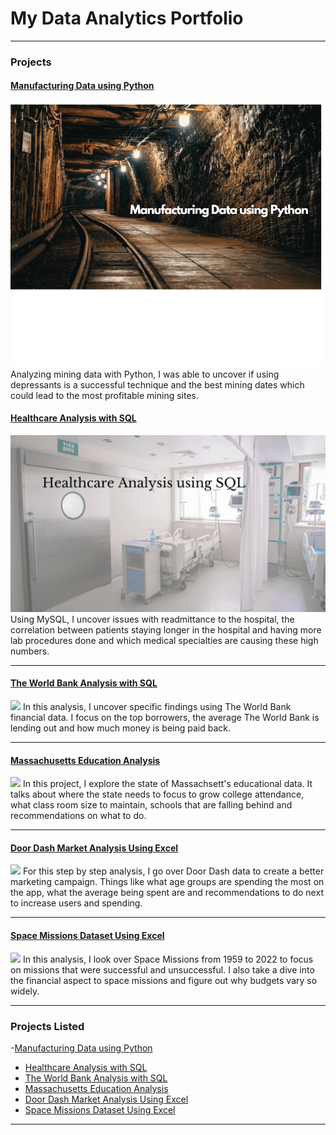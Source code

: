 # My Data Analytics Portfolio

---

### Projects
#### [Manufacturing Data using Python]([https://www.linkedin.com/pulse/healthcare-analysis-using-sql-samantha-paul](https://www.linkedin.com/pulse/manufacturing-data-using-python-samantha-paul/))
<img src="images/Manufacturing Data using Python.png?raw=true"/>
Analyzing mining data with Python, I was able to uncover if using depressants is a successful technique and the best mining dates which could lead to the most profitable mining sites.

#### [Healthcare Analysis with SQL](https://www.linkedin.com/pulse/healthcare-analysis-using-sql-samantha-paul)
<img src="images/Blue White Color Blocks Medicine & Nursing Resume Website.png?raw=true"/>
Using MySQL, I uncover issues with readmittance to the hospital, the correlation between patients staying longer in the hospital and having more lab procedures done and which medical specialties are causing these high numbers.

---
#### [The World Bank Analysis with SQL](https://www.linkedin.com/pulse/world-bank-analysis-sql-samantha-paul/)
<img src="images/TheWorldBankSQL.png?raw=true"/>
In this analysis, I uncover specific findings using The World Bank financial data. I focus on the top borrowers, the average The World Bank is lending out and how much money is being paid back.  

---
#### [Massachusetts Education Analysis](https://www.linkedin.com/pulse/massachusetts-education-analysis-samantha-paul/)
<img src="images/Your paragraph text (1).png?raw=true"/>
In this project, I explore the state of Massachsett's educational data. It talks about where the state needs to focus to grow college attendance, what class room size to maintain, schools that are falling behind and recommendations  on what to do. 

---
#### [Door Dash Market Analysis Using Excel](https://www.linkedin.com/pulse/door-dash-market-analysis-using-excel-samantha-paul/)
<img src="images/Blue and Red Modern Food Delivery Instagram Post (2).png?raw=true"/>
For this step by step analysis, I go over Door Dash data to create a better marketing campaign. Things like what age groups are spending the most on the app, what the average being spent are and recommendations to do next to increase users and spending.

---
#### [Space Missions Dataset Using Excel](https://www.linkedin.com/pulse/space-missions-dataset-using-excel-samantha-paul/?trackingId=VWpC1xFYS%2FOKLeiBCtu8fQ%3D%3D/)
<img src="images/nasa-dCgbRAQmTQA-unsplash.jpg?raw=true"/>
In this analysis, I look over Space Missions from 1959 to 2022 to focus on missions that were successful and unsuccessful. I also take a dive into the financial aspect to space missions and figure out why budgets vary so widely. 

---

### Projects Listed

-[Manufacturing Data using Python]([https://www.linkedin.com/pulse/healthcare-analysis-using-sql-samantha-paul](https://www.linkedin.com/pulse/manufacturing-data-using-python-samantha-paul/))
- [Healthcare Analysis with SQL](https://www.linkedin.com/pulse/healthcare-analysis-using-sql-samantha-paul/)
- [The World Bank Analysis with SQL](https://www.linkedin.com/pulse/world-bank-analysis-sql-samantha-paul/)
- [Massachusetts Education Analysis](https://www.linkedin.com/pulse/massachusetts-education-analysis-samantha-paul/)
- [Door Dash Market Analysis Using Excel](https://www.linkedin.com/pulse/door-dash-market-analysis-using-excel-samantha-paul/)
- [Space Missions Dataset Using Excel](https://www.linkedin.com/pulse/space-missions-dataset-using-excel-samantha-paul/?trackingId=oph6SncKQquQIPr8%2BkmSDA%3D%3D/)

---




